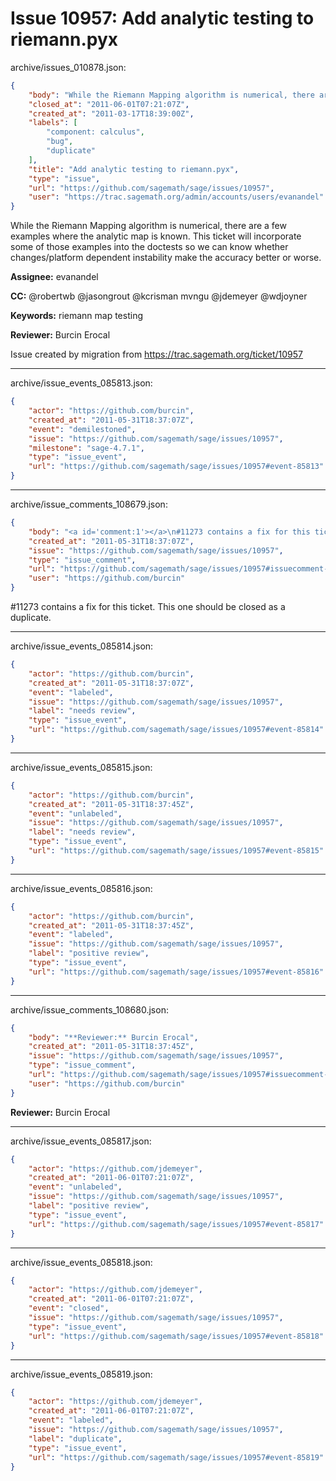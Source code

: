 # Issue 10957: Add analytic testing to riemann.pyx

archive/issues_010878.json:
```json
{
    "body": "While the Riemann Mapping algorithm is numerical, there are a few examples where the analytic map is known. This ticket will incorporate some of those examples into the doctests so we can know whether changes/platform dependent instability make the accuracy better or worse.\n\n**Assignee:** evanandel\n\n**CC:**  @robertwb @jasongrout @kcrisman mvngu @jdemeyer @wdjoyner\n\n**Keywords:** riemann map testing\n\n**Reviewer:** Burcin Erocal\n\nIssue created by migration from https://trac.sagemath.org/ticket/10957\n\n",
    "closed_at": "2011-06-01T07:21:07Z",
    "created_at": "2011-03-17T18:39:00Z",
    "labels": [
        "component: calculus",
        "bug",
        "duplicate"
    ],
    "title": "Add analytic testing to riemann.pyx",
    "type": "issue",
    "url": "https://github.com/sagemath/sage/issues/10957",
    "user": "https://trac.sagemath.org/admin/accounts/users/evanandel"
}
```
While the Riemann Mapping algorithm is numerical, there are a few examples where the analytic map is known. This ticket will incorporate some of those examples into the doctests so we can know whether changes/platform dependent instability make the accuracy better or worse.

**Assignee:** evanandel

**CC:**  @robertwb @jasongrout @kcrisman mvngu @jdemeyer @wdjoyner

**Keywords:** riemann map testing

**Reviewer:** Burcin Erocal

Issue created by migration from https://trac.sagemath.org/ticket/10957





---

archive/issue_events_085813.json:
```json
{
    "actor": "https://github.com/burcin",
    "created_at": "2011-05-31T18:37:07Z",
    "event": "demilestoned",
    "issue": "https://github.com/sagemath/sage/issues/10957",
    "milestone": "sage-4.7.1",
    "type": "issue_event",
    "url": "https://github.com/sagemath/sage/issues/10957#event-85813"
}
```



---

archive/issue_comments_108679.json:
```json
{
    "body": "<a id='comment:1'></a>\n#11273 contains a fix for this ticket. This one should be closed as a duplicate.",
    "created_at": "2011-05-31T18:37:07Z",
    "issue": "https://github.com/sagemath/sage/issues/10957",
    "type": "issue_comment",
    "url": "https://github.com/sagemath/sage/issues/10957#issuecomment-108679",
    "user": "https://github.com/burcin"
}
```

<a id='comment:1'></a>
#11273 contains a fix for this ticket. This one should be closed as a duplicate.



---

archive/issue_events_085814.json:
```json
{
    "actor": "https://github.com/burcin",
    "created_at": "2011-05-31T18:37:07Z",
    "event": "labeled",
    "issue": "https://github.com/sagemath/sage/issues/10957",
    "label": "needs review",
    "type": "issue_event",
    "url": "https://github.com/sagemath/sage/issues/10957#event-85814"
}
```



---

archive/issue_events_085815.json:
```json
{
    "actor": "https://github.com/burcin",
    "created_at": "2011-05-31T18:37:45Z",
    "event": "unlabeled",
    "issue": "https://github.com/sagemath/sage/issues/10957",
    "label": "needs review",
    "type": "issue_event",
    "url": "https://github.com/sagemath/sage/issues/10957#event-85815"
}
```



---

archive/issue_events_085816.json:
```json
{
    "actor": "https://github.com/burcin",
    "created_at": "2011-05-31T18:37:45Z",
    "event": "labeled",
    "issue": "https://github.com/sagemath/sage/issues/10957",
    "label": "positive review",
    "type": "issue_event",
    "url": "https://github.com/sagemath/sage/issues/10957#event-85816"
}
```



---

archive/issue_comments_108680.json:
```json
{
    "body": "**Reviewer:** Burcin Erocal",
    "created_at": "2011-05-31T18:37:45Z",
    "issue": "https://github.com/sagemath/sage/issues/10957",
    "type": "issue_comment",
    "url": "https://github.com/sagemath/sage/issues/10957#issuecomment-108680",
    "user": "https://github.com/burcin"
}
```

**Reviewer:** Burcin Erocal



---

archive/issue_events_085817.json:
```json
{
    "actor": "https://github.com/jdemeyer",
    "created_at": "2011-06-01T07:21:07Z",
    "event": "unlabeled",
    "issue": "https://github.com/sagemath/sage/issues/10957",
    "label": "positive review",
    "type": "issue_event",
    "url": "https://github.com/sagemath/sage/issues/10957#event-85817"
}
```



---

archive/issue_events_085818.json:
```json
{
    "actor": "https://github.com/jdemeyer",
    "created_at": "2011-06-01T07:21:07Z",
    "event": "closed",
    "issue": "https://github.com/sagemath/sage/issues/10957",
    "type": "issue_event",
    "url": "https://github.com/sagemath/sage/issues/10957#event-85818"
}
```



---

archive/issue_events_085819.json:
```json
{
    "actor": "https://github.com/jdemeyer",
    "created_at": "2011-06-01T07:21:07Z",
    "event": "labeled",
    "issue": "https://github.com/sagemath/sage/issues/10957",
    "label": "duplicate",
    "type": "issue_event",
    "url": "https://github.com/sagemath/sage/issues/10957#event-85819"
}
```
